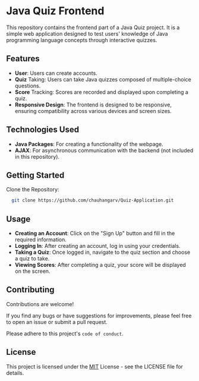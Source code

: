 
# Java Quiz Frontend

This repository contains the frontend part of a Java Quiz project. It is a simple web application designed to test users' knowledge of Java programming language concepts through interactive quizzes.


## Features

- **User**: Users can create accounts.
- **Quiz** Taking: Users can take Java quizzes composed of multiple-choice questions.
- **Score** Tracking: Scores are recorded and displayed upon completing a quiz.
- **Responsive Design**: The frontend is designed to be responsive, ensuring compatibility across various devices and screen sizes.





## Technologies Used

- **Java Packages**: For creating a functionality of the webpage.
- **AJAX**: For asynchronous communication with the backend (not included in this repository).


## Getting Started

Clone the Repository:
```bash
  git clone https://github.com/chauhangarv/Quiz-Application.git
```
    
## Usage


- **Creating an Account**:
Click on the "Sign Up" button and fill in the required information.
- **Logging In**:
After creating an account, log in using your credentials.
- **Taking a Quiz**:
Once logged in, navigate to the quiz section and choose a quiz to take.
- **Viewing Scores**:
After completing a quiz, your score will be displayed on the screen.



## Contributing

Contributions are welcome!

 If you find any bugs or have suggestions for improvements, please feel free to open an issue or submit a pull request.

Please adhere to this project's `code of conduct`.


## License


This project is licensed under the [MIT](https://choosealicense.com/licenses/mit/) License - see the LICENSE file for details.
